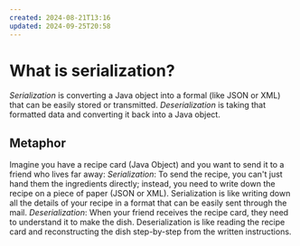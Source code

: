 ```yaml
---
created: 2024-08-21T13:16
updated: 2024-09-25T20:58
---
```

# What is serialization?
*Serialization* is converting a Java object into a formal (like JSON or XML) that can be easily stored or transmitted.
*Deserialization* is taking that formatted data and converting it back into a Java object.

## Metaphor
Imagine you have a recipe card (Java Object) and you want to send it to a friend who lives far away: 
*Serialization*: To send the recipe, you can't just hand them the ingredients directly; instead, you need to write down the recipe on a piece of paper (JSON or XML). Serialization is like writing down all the details of your recipe in a format that can be easily sent through the mail.
*Deserialization*: When your friend receives the recipe card, they need to understand it to make the dish. Deserialization is like reading the recipe card and reconstructing the dish step-by-step from the written instructions. 